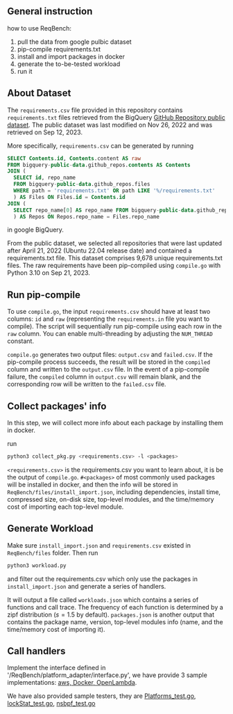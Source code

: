 ## General instruction 
how to use ReqBench:
1. pull the data from google pulbic dataset
2. pip-compile requirements.txt
3. install and import packages in docker
4. generate the to-be-tested workload
5. run it

## About Dataset
The `requirements.csv` file provided in this repository contains `requirements.txt` files retrieved from the BigQuery [GitHub Repository public dataset](https://console.cloud.google.com/marketplace/product/github/github-repos). The public dataset was last modified on Nov 26, 2022 and was retrieved on Sep 12, 2023. 

More specifically, `requirements.csv` can be generated by running
```sql
SELECT Contents.id, Contents.content AS raw
FROM bigquery-public-data.github_repos.contents AS Contents
JOIN (
  SELECT id, repo_name
  FROM bigquery-public-data.github_repos.files
  WHERE path = 'requirements.txt' OR path LIKE '%/requirements.txt'
  ) AS Files ON Files.id = Contents.id
JOIN (
  SELECT repo_name[0] AS repo_name FROM bigquery-public-data.github_repos.commits WHERE author.date.seconds > 1650499200 GROUP BY repo_name[0]
  ) AS Repos ON Repos.repo_name = Files.repo_name
```
in google BigQuery.

From the public dataset, we selected all repositories that were last updated after April 21, 2022 (Ubuntu 22.04 release date) and contained a requirements.txt file. This dataset comprises 9,678 unique requirements.txt files. The raw requirements have been pip-compiled using `compile.go` with Python 3.10 on Sep 21, 2023.

## Run pip-compile
To use `compile.go`, the input `requirements.csv` should have at least two columns: `id` and `raw` (representing the `requirements.in` file you want to compile). The script will sequentially run pip-compile using each row in the `raw` column. You can enable multi-threading by adjusting the `NUM_THREAD` constant. 

`compile.go` generates two output files: `output.csv` and `failed.csv`. If the pip-compile process succeeds, the result will be stored in the `compiled` column and written to the `output.csv` file. In the event of a pip-compile failure, the `compiled` column in `output.csv` will remain blank, and the corresponding row will be written to the `failed.csv` file.

## Collect packages' info
In this step, we will collect more info about each package by installing them in docker.

run
```sh
python3 collect_pkg.py <requirements.csv> -l <packages>
```
`<requirements.csv>` is the requirements.csv you want to learn about, 
it is be the output of `compile.go`.
`#<packages>` of most commonly used packages will be installed in docker,
and then the info will be stored in `ReqBench/files/install_import.json`, including dependencies, install time, compressed size, on-disk size, 
top-level modules, and the time/memory cost of importing each top-level module.

## Generate Workload
Make sure `install_import.json` and `requirements.csv` existed in `ReqBench/files` folder. Then run
```sh
python3 workload.py
```
and filter out the requirements.csv which only use the packages in `install_import.json` and generate a series of handlers.

It will output a file called `workloads.json` which contains a series of functions and call trace. 
The frequency of each function is determined by a zipf distribution ($s=1.5$ by default).
`packages.json` is another output that contains the package name, version, top-level modules info (name, and the time/memory cost of importing it).

## Call handlers
Implement the interface defined in '/ReqBench/platform_adapter/interface.py', we have provide 3 sample implementations:
[aws, Docker, OpenLambda](https://github.com/open-lambda/ReqBench/tree/go-refactor/src/platform_adapter).

We have also provided sample testers, they are [Platforms_test.go](https://github.com/open-lambda/ReqBench/blob/go-refactor/src/tests/Platforms_test.go), [lockStat_test.go](https://github.com/open-lambda/ReqBench/blob/go-refactor/src/tests/lockStat_test.go), [nsbpf_test.go](https://github.com/open-lambda/ReqBench/blob/go-refactor/src/tests/nsbpf_test.go)
